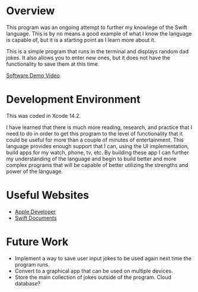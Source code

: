 # Overview

This program was an ongoing attempt to further my knowlege of the Swift language. This is by no means a good example of what I know the language is capable of, but it is a starting point as I learn more about it. 

This is a simple program that runs in the terminal and displays random dad jokes. It also allows you to enter new ones, but it does not have the functionality to save them at this time.

[Software Demo Video](https://youtu.be/C54CNZhfEKg)

# Development Environment

This was coded in Xcode 14.2. 

I have learned that there is much more reading, research, and practice that I need to do in order to get this program to the level of functionality that it could be useful for more than a couple of minutes of entertainment. This language provides enough support that I can, using the UI implementation, build apps for my watch, phone, tv, etc. By building these app I can further my understanding of the language and begin to build better and more complex programs that will be capable of better utilizing the strengths and power of the language.

# Useful Websites

- [Apple Developer](https://developer.apple.com/swift)
- [Swift Documents](https://docs.swift.org/swift-book/)

# Future Work

- Implement a way to save user input jokes to be used again next time the program runs.
- Convert to a graphical app that can be used on multiple devices.
- Store the main collection of jokes outside of the program. Cloud database?
